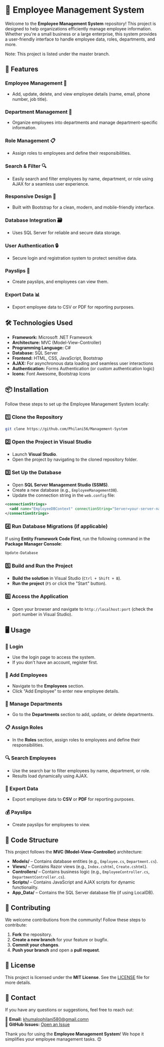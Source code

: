 # 📂 Employee Management System

Welcome to the **Employee Management System** repository! This project is designed to help organizations efficiently manage employee information. Whether you're a small business or a large enterprise, this system provides a user-friendly interface to handle employee data, roles, departments, and more.

Note: This project is listed under the master branch.

## 🚀 Features

### Employee Management 👥
- Add, update, delete, and view employee details (name, email, phone number, job title).

### Department Management 🏢
- Organize employees into departments and manage department-specific information.

### Role Management 📋
- Assign roles to employees and define their responsibilities.

### Search & Filter 🔍
- Easily search and filter employees by name, department, or role using AJAX for a seamless user experience.

### Responsive Design 📱
- Built with Bootstrap for a clean, modern, and mobile-friendly interface.

### Database Integration 🗃️
- Uses SQL Server for reliable and secure data storage.

### User Authentication 🔒
- Secure login and registration system to protect sensitive data.

### Payslips 📄
- Create payslips, and employees can view them.

### Export Data 📊
- Export employee data to CSV or PDF for reporting purposes.

## 🛠️ Technologies Used

- **Framework:** Microsoft .NET Framework
- **Architecture:** MVC (Model-View-Controller)
- **Programming Language:** C#
- **Database:** SQL Server
- **Frontend:** HTML, CSS, JavaScript, Bootstrap
- **AJAX:** For asynchronous data loading and seamless user interactions
- **Authentication:** Forms Authentication (or custom authentication logic)
- **Icons:** Font Awesome, Bootstrap Icons

## 📦 Installation

Follow these steps to set up the Employee Management System locally:

### 1️⃣ Clone the Repository
```bash
git clone https://github.com/Philani56/Management-System
```

### 2️⃣ Open the Project in Visual Studio
- Launch **Visual Studio**.
- Open the project by navigating to the cloned repository folder.

### 3️⃣ Set Up the Database
- Open **SQL Server Management Studio (SSMS)**.
- Create a new database (e.g., `EmployeeManagementDB`).
- Update the connection string in the `web.config` file:

```xml
<connectionStrings>
  <add name="EmployeeDBContext" connectionString="Server=your-server-name;Database=EmployeeManagementDB;Integrated Security=True;" providerName="System.Data.SqlClient" />
</connectionStrings>
```

### 4️⃣ Run Database Migrations (if applicable)
If using **Entity Framework Code First**, run the following command in the **Package Manager Console**:

```powershell
Update-Database
```

### 5️⃣ Build and Run the Project
- **Build the solution** in Visual Studio (`Ctrl + Shift + B`).
- **Run the project** (`F5` or click the "Start" button).

### 6️⃣ Access the Application
- Open your browser and navigate to `http://localhost:port` (check the port number in Visual Studio).

## 🖥️ Usage

### 🔑 Login
- Use the login page to access the system.
- If you don't have an account, register first.

### 👥 Add Employees
- Navigate to the **Employees** section.
- Click "Add Employee" to enter new employee details.

### 🏢 Manage Departments
- Go to the **Departments** section to add, update, or delete departments.

### 📋 Assign Roles
- In the **Roles** section, assign roles to employees and define their responsibilities.

### 🔍 Search Employees
- Use the search bar to filter employees by name, department, or role.
- Results load dynamically using AJAX.

### 📄 Export Data
- Export employee data to **CSV** or **PDF** for reporting purposes.

### 💰 Payslips
- Create payslips for employees to view.

## 📄 Code Structure

This project follows the **MVC (Model-View-Controller)** architecture:

- **Models/** – Contains database entities (e.g., `Employee.cs`, `Department.cs`).
- **Views/** – Contains Razor views (e.g., `Index.cshtml`, `Create.cshtml`).
- **Controllers/** – Contains business logic (e.g., `EmployeeController.cs`, `DepartmentController.cs`).
- **Scripts/** – Contains JavaScript and AJAX scripts for dynamic functionality.
- **App_Data/** – Contains the SQL Server database file (if using LocalDB).

## 🤝 Contributing

We welcome contributions from the community! Follow these steps to contribute:

1. **Fork** the repository.
2. **Create a new branch** for your feature or bugfix.
3. **Commit your changes**.
4. **Push your branch** and open a **pull request**.

## 📜 License

This project is licensed under the **MIT License**. See the [LICENSE](LICENSE) file for more details.

## 📧 Contact

If you have any questions or suggestions, feel free to reach out:

📩 **Email:** khumalophilani580@gmail.comn  
🐞 **GitHub Issues:** [Open an Issue](https://github.com/Philani56/Management-System/issues)

Thank you for using the **Employee Management System**! We hope it simplifies your employee management tasks. 😊

